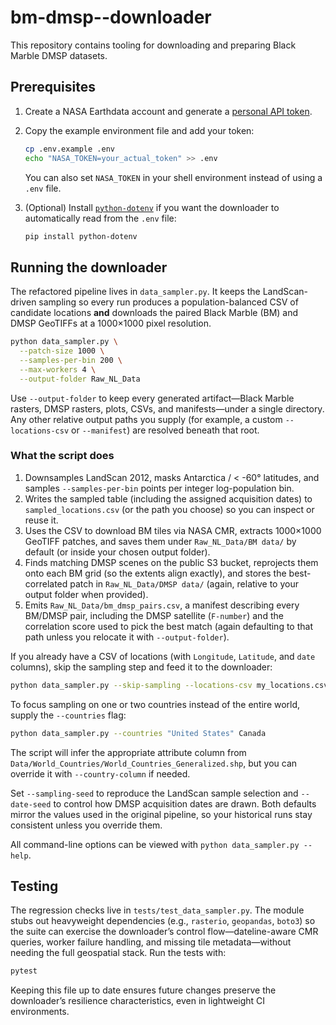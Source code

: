 # bm-dmsp--downloader

This repository contains tooling for downloading and preparing Black Marble DMSP datasets.

## Prerequisites

1. Create a NASA Earthdata account and generate a [personal API token](https://urs.earthdata.nasa.gov/).
2. Copy the example environment file and add your token:

   ```bash
   cp .env.example .env
   echo "NASA_TOKEN=your_actual_token" >> .env
   ```

   You can also set `NASA_TOKEN` in your shell environment instead of using a `.env` file.

3. (Optional) Install [`python-dotenv`](https://pypi.org/project/python-dotenv/) if you want the downloader to automatically read from the `.env` file:

   ```bash
   pip install python-dotenv
   ```

## Running the downloader

The refactored pipeline lives in `data_sampler.py`. It keeps the LandScan-driven sampling so every run produces a population-balanced CSV of candidate locations **and** downloads the paired Black Marble (BM) and DMSP GeoTIFFs at a 1000×1000 pixel resolution.

```bash
python data_sampler.py \
  --patch-size 1000 \
  --samples-per-bin 200 \
  --max-workers 4 \
  --output-folder Raw_NL_Data
```

Use `--output-folder` to keep every generated artifact—Black Marble rasters, DMSP rasters, plots, CSVs, and manifests—under a
single directory. Any other relative output paths you supply (for example, a custom `--locations-csv` or `--manifest`) are
resolved beneath that root.

### What the script does

1. Downsamples LandScan 2012, masks Antarctica / < -60° latitudes, and samples `--samples-per-bin` points per integer log-population bin.
2. Writes the sampled table (including the assigned acquisition dates) to `sampled_locations.csv` (or the path you choose) so you can inspect or reuse it.
3. Uses the CSV to download BM tiles via NASA CMR, extracts 1000×1000 GeoTIFF patches, and saves them under `Raw_NL_Data/BM data/` by default (or inside your chosen output folder).
4. Finds matching DMSP scenes on the public S3 bucket, reprojects them onto each BM grid (so the extents align exactly), and stores the best-correlated patch in `Raw_NL_Data/DMSP data/` (again, relative to your output folder when provided).
5. Emits `Raw_NL_Data/bm_dmsp_pairs.csv`, a manifest describing every BM/DMSP pair, including the DMSP satellite (`F-number`) and the correlation score used to pick the best match (again defaulting to that path unless you relocate it with `--output-folder`).

If you already have a CSV of locations (with `Longitude`, `Latitude`, and `date` columns), skip the sampling step and feed it to the downloader:

```bash
python data_sampler.py --skip-sampling --locations-csv my_locations.csv
```

To focus sampling on one or two countries instead of the entire world, supply the `--countries` flag:

```bash
python data_sampler.py --countries "United States" Canada
```

The script will infer the appropriate attribute column from `Data/World_Countries/World_Countries_Generalized.shp`, but you can override it with `--country-column` if needed.

Set `--sampling-seed` to reproduce the LandScan sample selection and `--date-seed` to control how DMSP acquisition dates are drawn. Both defaults mirror the values used in the original pipeline, so your historical runs stay consistent unless you override them.

All command-line options can be viewed with `python data_sampler.py --help`.

## Testing

The regression checks live in `tests/test_data_sampler.py`. The module stubs out heavyweight dependencies (e.g., `rasterio`, `geopandas`, `boto3`) so the suite can exercise the downloader’s control flow—dateline-aware CMR queries, worker failure handling, and missing tile metadata—without needing the full geospatial stack. Run the tests with:

```bash
pytest
```

Keeping this file up to date ensures future changes preserve the downloader’s resilience characteristics, even in lightweight CI environments.
